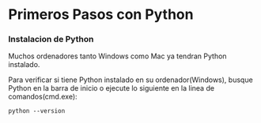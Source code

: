 # Primeros Pasos con Python

### Instalacion de Python

Muchos ordenadores tanto Windows como Mac ya tendran Python instalado.

Para verificar si tiene Python instalado en su ordenador(Windows), busque Python en la barra de inicio o ejecute lo siguiente en la linea de comandos(cmd.exe):

```
python --version
```
